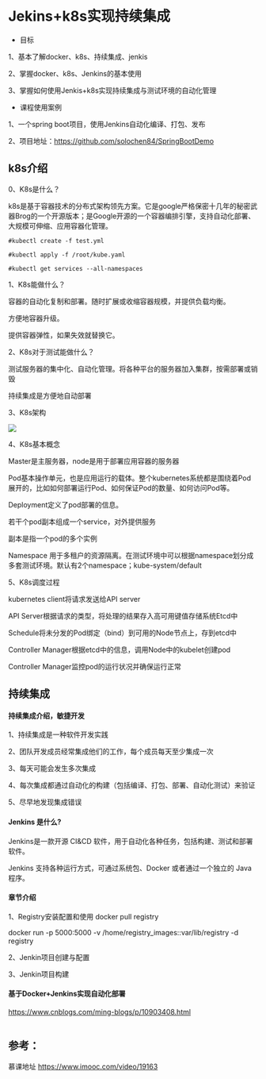 # Jekins+k8s实现持续集成

* 目标

1、基本了解docker、k8s、持续集成、jenkis

2、掌握docker、k8s、Jenkins的基本使用

3、掌握如何使用Jenkis+k8s实现持续集成与测试环境的自动化管理

* 课程使用案例

1、一个spring boot项目，使用Jenkins自动化编译、打包、发布

2、项目地址：https://github.com/solochen84/SpringBootDemo

## k8s介绍

0、K8s是什么？

k8s是基于容器技术的分布式架构领先方案。它是google严格保密十几年的秘密武器Brog的一个开源版本；是Google开源的一个容器编排引擎，支持自动化部署、大规模可伸缩、应用容器化管理。

```shell
#kubectl create -f test.yml

#kubectl apply -f /root/kube.yaml

#kubectl get services --all-namespaces
```

1、K8s能做什么？

容器的自动化复制和部署。随时扩展或收缩容器规模，并提供负载均衡。

方便地容器升级。

提供容器弹性，如果失效就替换它。

2、K8s对于测试能做什么？

测试服务器的集中化、自动化管理。将各种平台的服务器加入集群，按需部署或销毁

持续集成是方便地自动部署

3、K8s架构

![](https://img2.mukewang.com/5d3f9b880001bc7204880477.jpg)

4、K8s基本概念

Master是主服务器，node是用于部署应用容器的服务器

Pod基本操作单元，也是应用运行的载体。整个kubernetes系统都是围绕着Pod展开的，比如如何部署运行Pod、如何保证Pod的数量、如何访问Pod等。

Deployment定义了pod部署的信息。

若干个pod副本组成一个service，对外提供服务

副本是指一个pod的多个实例

Namespace 用于多租户的资源隔离。在测试环境中可以根据namespace划分成多套测试环境。默认有2个namespace；kube-system/default

5、K8s调度过程

kubernetes client将请求发送给API server

API Server根据请求的类型，将处理的结果存入高可用键值存储系统Etcd中

Schedule将未分发的Pod绑定（bind）到可用的Node节点上，存到etcd中

Controller Manager根据etcd中的信息，调用Node中的kubelet创建pod

Controller Manager监控pod的运行状况并确保运行正常


## 持续集成

#### 持续集成介绍，敏捷开发

1、持续集成是一种软件开发实践

2、团队开发成员经常集成他们的工作，每个成员每天至少集成一次

3、每天可能会发生多次集成

4、每次集成都通过自动化的构建（包括编译、打包、部署、自动化测试）来验证

5、尽早地发现集成错误

#### Jenkins 是什么?
Jenkins是一款开源 CI&CD 软件，用于自动化各种任务，包括构建、测试和部署软件。

Jenkins 支持各种运行方式，可通过系统包、Docker 或者通过一个独立的 Java 程序。



#### 章节介绍

1、Registry安装配置和使用
docker pull registry

docker run -p 5000:5000 -v /home/registry_images::var/lib/registry -d registry

2、Jenkin项目创建与配置

3、Jenkin项目构建


#### 基于Docker+Jenkins实现自动化部署

https://www.cnblogs.com/ming-blogs/p/10903408.html


```

```

## 参考：
慕课地址
https://www.imooc.com/video/19163